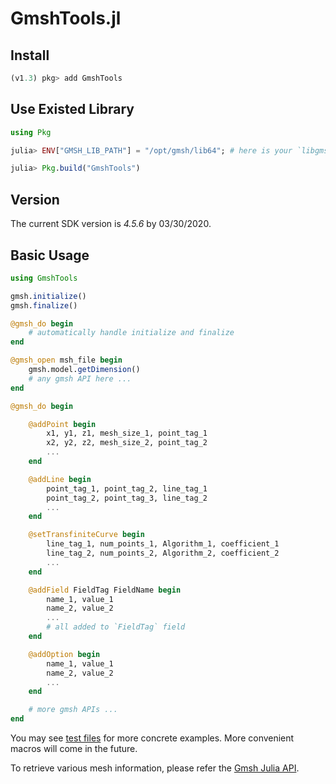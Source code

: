 # GmshTools.jl


## Install
```julia
(v1.3) pkg> add GmshTools
```

## Use Existed Library

```julia
using Pkg

julia> ENV["GMSH_LIB_PATH"] = "/opt/gmsh/lib64"; # here is your `libgmsh.so` or `gmsh.dll`

julia> Pkg.build("GmshTools")
```

## Version

The current SDK version is *4.5.6* by 03/30/2020.

## Basic Usage

```julia
using GmshTools

gmsh.initialize()
gmsh.finalize()

@gmsh_do begin
    # automatically handle initialize and finalize
end

@gmsh_open msh_file begin
    gmsh.model.getDimension()
    # any gmsh API here ...
end

@gmsh_do begin

    @addPoint begin
        x1, y1, z1, mesh_size_1, point_tag_1
        x2, y2, z2, mesh_size_2, point_tag_2
        ...
    end

    @addLine begin
        point_tag_1, point_tag_2, line_tag_1
        point_tag_2, point_tag_3, line_tag_2
        ...
    end

    @setTransfiniteCurve begin
        line_tag_1, num_points_1, Algorithm_1, coefficient_1
        line_tag_2, num_points_2, Algorithm_2, coefficient_2
        ...
    end

    @addField FieldTag FieldName begin
        name_1, value_1
        name_2, value_2
        ...
        # all added to `FieldTag` field
    end

    @addOption begin
        name_1, value_1
        name_2, value_2
        ...
    end

    # more gmsh APIs ...
end
```

You may see [test files](https://github.com/shipengcheng1230/GmshTools.jl/blob/master/test/test_mesh.jl) for more concrete examples. More convenient macros will come in the future.

To retrieve various mesh information, please refer the [Gmsh Julia API](https://gitlab.onelab.info/gmsh/gmsh/blob/master/api/gmsh.jl).
